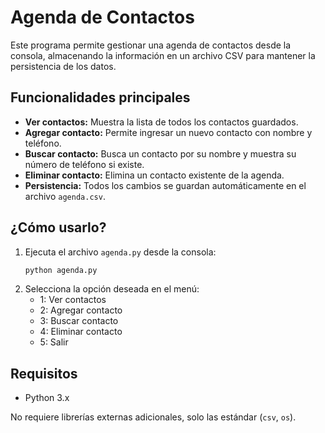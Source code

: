 
# Agenda de Contactos

Este programa permite gestionar una agenda de contactos desde la consola, almacenando la información en un archivo CSV para mantener la persistencia de los datos.

## Funcionalidades principales

- **Ver contactos:** Muestra la lista de todos los contactos guardados.
- **Agregar contacto:** Permite ingresar un nuevo contacto con nombre y teléfono.
- **Buscar contacto:** Busca un contacto por su nombre y muestra su número de teléfono si existe.
- **Eliminar contacto:** Elimina un contacto existente de la agenda.
- **Persistencia:** Todos los cambios se guardan automáticamente en el archivo `agenda.csv`.

## ¿Cómo usarlo?

1. Ejecuta el archivo `agenda.py` desde la consola:
	```bash
	python agenda.py
	```
2. Selecciona la opción deseada en el menú:
	- 1: Ver contactos
	- 2: Agregar contacto
	- 3: Buscar contacto
	- 4: Eliminar contacto
	- 5: Salir

## Requisitos

- Python 3.x

No requiere librerías externas adicionales, solo las estándar (`csv`, `os`).


